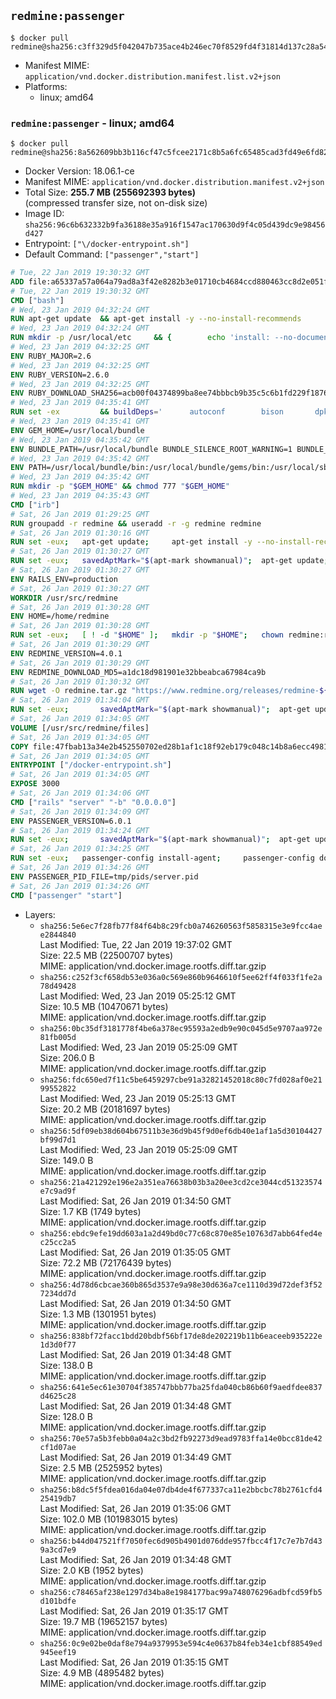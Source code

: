 ## `redmine:passenger`

```console
$ docker pull redmine@sha256:c3ff329d5f042047b735ace4b246ec70f8529fd4f31814d137c28a54d981b6ba
```

-	Manifest MIME: `application/vnd.docker.distribution.manifest.list.v2+json`
-	Platforms:
	-	linux; amd64

### `redmine:passenger` - linux; amd64

```console
$ docker pull redmine@sha256:8a562609bb3b116cf47c5fcee2171c8b5a6fc65485cad3fd49e6fd8212141af9
```

-	Docker Version: 18.06.1-ce
-	Manifest MIME: `application/vnd.docker.distribution.manifest.v2+json`
-	Total Size: **255.7 MB (255692393 bytes)**  
	(compressed transfer size, not on-disk size)
-	Image ID: `sha256:96c6b632332b9fa36188e35a916f1547ac170630d9f4c05d439dc9e98456d427`
-	Entrypoint: `["\/docker-entrypoint.sh"]`
-	Default Command: `["passenger","start"]`

```dockerfile
# Tue, 22 Jan 2019 19:30:32 GMT
ADD file:a65337a57a064a79ad8a3f42e8282b3e01710cb4684ccd880463cc8d2e051fa5 in / 
# Tue, 22 Jan 2019 19:30:32 GMT
CMD ["bash"]
# Wed, 23 Jan 2019 04:32:24 GMT
RUN apt-get update 	&& apt-get install -y --no-install-recommends 		bzip2 		ca-certificates 		libffi-dev 		libgdbm3 		libssl-dev 		libyaml-dev 		procps 		zlib1g-dev 	&& rm -rf /var/lib/apt/lists/*
# Wed, 23 Jan 2019 04:32:24 GMT
RUN mkdir -p /usr/local/etc 	&& { 		echo 'install: --no-document'; 		echo 'update: --no-document'; 	} >> /usr/local/etc/gemrc
# Wed, 23 Jan 2019 04:32:25 GMT
ENV RUBY_MAJOR=2.6
# Wed, 23 Jan 2019 04:32:25 GMT
ENV RUBY_VERSION=2.6.0
# Wed, 23 Jan 2019 04:32:25 GMT
ENV RUBY_DOWNLOAD_SHA256=acb00f04374899ba8ee74bbbcb9b35c5c6b1fd229f1876554ee76f0f1710ff5f
# Wed, 23 Jan 2019 04:35:41 GMT
RUN set -ex 		&& buildDeps=' 		autoconf 		bison 		dpkg-dev 		gcc 		libbz2-dev 		libgdbm-dev 		libglib2.0-dev 		libncurses-dev 		libreadline-dev 		libxml2-dev 		libxslt-dev 		make 		ruby 		wget 		xz-utils 	' 	&& apt-get update 	&& apt-get install -y --no-install-recommends $buildDeps 	&& rm -rf /var/lib/apt/lists/* 		&& wget -O ruby.tar.xz "https://cache.ruby-lang.org/pub/ruby/${RUBY_MAJOR%-rc}/ruby-$RUBY_VERSION.tar.xz" 	&& echo "$RUBY_DOWNLOAD_SHA256 *ruby.tar.xz" | sha256sum -c - 		&& mkdir -p /usr/src/ruby 	&& tar -xJf ruby.tar.xz -C /usr/src/ruby --strip-components=1 	&& rm ruby.tar.xz 		&& cd /usr/src/ruby 		&& { 		echo '#define ENABLE_PATH_CHECK 0'; 		echo; 		cat file.c; 	} > file.c.new 	&& mv file.c.new file.c 		&& autoconf 	&& gnuArch="$(dpkg-architecture --query DEB_BUILD_GNU_TYPE)" 	&& ./configure 		--build="$gnuArch" 		--disable-install-doc 		--enable-shared 	&& make -j "$(nproc)" 	&& make install 		&& dpkg-query --show --showformat '${package}\n' 		| grep -P '^libreadline\d+$' 		| xargs apt-mark manual 	&& apt-get purge -y --auto-remove $buildDeps 	&& cd / 	&& rm -r /usr/src/ruby 	&& ruby --version && gem --version && bundle --version
# Wed, 23 Jan 2019 04:35:41 GMT
ENV GEM_HOME=/usr/local/bundle
# Wed, 23 Jan 2019 04:35:42 GMT
ENV BUNDLE_PATH=/usr/local/bundle BUNDLE_SILENCE_ROOT_WARNING=1 BUNDLE_APP_CONFIG=/usr/local/bundle
# Wed, 23 Jan 2019 04:35:42 GMT
ENV PATH=/usr/local/bundle/bin:/usr/local/bundle/gems/bin:/usr/local/sbin:/usr/local/bin:/usr/sbin:/usr/bin:/sbin:/bin
# Wed, 23 Jan 2019 04:35:42 GMT
RUN mkdir -p "$GEM_HOME" && chmod 777 "$GEM_HOME"
# Wed, 23 Jan 2019 04:35:43 GMT
CMD ["irb"]
# Sat, 26 Jan 2019 01:29:25 GMT
RUN groupadd -r redmine && useradd -r -g redmine redmine
# Sat, 26 Jan 2019 01:30:16 GMT
RUN set -eux; 	apt-get update; 	apt-get install -y --no-install-recommends 		ca-certificates 		wget 				bzr 		git 		mercurial 		openssh-client 		subversion 				gsfonts 		imagemagick 	; 	rm -rf /var/lib/apt/lists/*
# Sat, 26 Jan 2019 01:30:27 GMT
RUN set -eux; 	savedAptMark="$(apt-mark showmanual)"; 	apt-get update; 	apt-get install -y --no-install-recommends 		dirmngr 		gnupg 	; 	rm -rf /var/lib/apt/lists/*; 		dpkgArch="$(dpkg --print-architecture | awk -F- '{ print $NF }')"; 		export GOSU_VERSION='1.11'; 	wget -O /usr/local/bin/gosu "https://github.com/tianon/gosu/releases/download/$GOSU_VERSION/gosu-$dpkgArch"; 	wget -O /usr/local/bin/gosu.asc "https://github.com/tianon/gosu/releases/download/$GOSU_VERSION/gosu-$dpkgArch.asc"; 	export GNUPGHOME="$(mktemp -d)"; 	gpg --batch --keyserver ha.pool.sks-keyservers.net --recv-keys B42F6819007F00F88E364FD4036A9C25BF357DD4; 	gpg --batch --verify /usr/local/bin/gosu.asc /usr/local/bin/gosu; 	gpgconf --kill all; 	rm -r "$GNUPGHOME" /usr/local/bin/gosu.asc; 	chmod +x /usr/local/bin/gosu; 	gosu nobody true; 		export TINI_VERSION='0.18.0'; 	wget -O /usr/local/bin/tini "https://github.com/krallin/tini/releases/download/v$TINI_VERSION/tini-$dpkgArch"; 	wget -O /usr/local/bin/tini.asc "https://github.com/krallin/tini/releases/download/v$TINI_VERSION/tini-$dpkgArch.asc"; 	export GNUPGHOME="$(mktemp -d)"; 	gpg --batch --keyserver ha.pool.sks-keyservers.net --recv-keys 6380DC428747F6C393FEACA59A84159D7001A4E5; 	gpg --batch --verify /usr/local/bin/tini.asc /usr/local/bin/tini; 	gpgconf --kill all; 	rm -r "$GNUPGHOME" /usr/local/bin/tini.asc; 	chmod +x /usr/local/bin/tini; 	tini -h; 		apt-mark auto '.*' > /dev/null; 	[ -z "$savedAptMark" ] || apt-mark manual $savedAptMark; 	apt-get purge -y --auto-remove -o APT::AutoRemove::RecommendsImportant=false
# Sat, 26 Jan 2019 01:30:27 GMT
ENV RAILS_ENV=production
# Sat, 26 Jan 2019 01:30:27 GMT
WORKDIR /usr/src/redmine
# Sat, 26 Jan 2019 01:30:28 GMT
ENV HOME=/home/redmine
# Sat, 26 Jan 2019 01:30:28 GMT
RUN set -eux; 	[ ! -d "$HOME" ]; 	mkdir -p "$HOME"; 	chown redmine:redmine "$HOME"; 	chmod 1777 "$HOME"
# Sat, 26 Jan 2019 01:30:29 GMT
ENV REDMINE_VERSION=4.0.1
# Sat, 26 Jan 2019 01:30:29 GMT
ENV REDMINE_DOWNLOAD_MD5=a1dc18d981901e32bbeabca67984ca9b
# Sat, 26 Jan 2019 01:30:32 GMT
RUN wget -O redmine.tar.gz "https://www.redmine.org/releases/redmine-${REDMINE_VERSION}.tar.gz" 	&& echo "$REDMINE_DOWNLOAD_MD5 redmine.tar.gz" | md5sum -c - 	&& tar -xvf redmine.tar.gz --strip-components=1 	&& rm redmine.tar.gz files/delete.me log/delete.me 	&& mkdir -p log public/plugin_assets sqlite tmp/pdf tmp/pids 	&& chown -R redmine:redmine ./ 	&& echo 'config.logger = Logger.new(STDOUT)' > config/additional_environment.rb 	&& chmod -R ugo=rwX config db sqlite 	&& find log tmp -type d -exec chmod 1777 '{}' +
# Sat, 26 Jan 2019 01:34:04 GMT
RUN set -eux; 		savedAptMark="$(apt-mark showmanual)"; 	apt-get update; 	apt-get install -y --no-install-recommends 		dpkg-dev 		gcc 		libmagickcore-dev 		libmagickwand-dev 		libmariadbclient-dev 		libpq-dev 		libsqlite3-dev 		make 		patch 				libssl1.0-dev 	; 	rm -rf /var/lib/apt/lists/*; 		wget -O freetds.tar.bz2 'http://www.freetds.org/files/stable/freetds-1.00.91.tar.bz2'; 	echo '8d71f9f29be0fe0637e443dd3807b3fd *freetds.tar.bz2' | md5sum -c -; 	mkdir freetds; 	tar -xf freetds.tar.bz2 -C freetds --strip-components=1; 	rm freetds.tar.bz2; 	( cd freetds && gnuArch="$(dpkg-architecture --query DEB_BUILD_GNU_TYPE)" && ./configure --build="$gnuArch" --enable-silent-rules && make -j "$(nproc)" && make -C src install && make -C include install ); 	rm -rf freetds; 	gosu redmine bundle config build.tiny_tds --enable-system-freetds; 		gosu redmine bundle install --without development test; 	for adapter in mysql2 postgresql sqlserver sqlite3; do 		echo "$RAILS_ENV:" > ./config/database.yml; 		echo "  adapter: $adapter" >> ./config/database.yml; 		gosu redmine bundle install --without development test; 		cp Gemfile.lock "Gemfile.lock.${adapter}"; 	done; 	rm ./config/database.yml; 	chmod -R ugo=rwX Gemfile.lock "$GEM_HOME"; 	rm -rf ~redmine/.bundle; 		apt-mark auto '.*' > /dev/null; 	[ -z "$savedAptMark" ] || apt-mark manual $savedAptMark; 	find /usr/local -type f -executable -exec ldd '{}' ';' 		| awk '/=>/ { print $(NF-1) }' 		| sort -u 		| grep -v '^/usr/local/' 		| xargs -r dpkg-query --search 		| cut -d: -f1 		| sort -u 		| xargs -r apt-mark manual 	; 	apt-get purge -y --auto-remove -o APT::AutoRemove::RecommendsImportant=false
# Sat, 26 Jan 2019 01:34:05 GMT
VOLUME [/usr/src/redmine/files]
# Sat, 26 Jan 2019 01:34:05 GMT
COPY file:47fbab13a34e2b452550702ed28b1af1c18f92eb179c048c14b8a6ecc498101d in / 
# Sat, 26 Jan 2019 01:34:05 GMT
ENTRYPOINT ["/docker-entrypoint.sh"]
# Sat, 26 Jan 2019 01:34:05 GMT
EXPOSE 3000
# Sat, 26 Jan 2019 01:34:06 GMT
CMD ["rails" "server" "-b" "0.0.0.0"]
# Sat, 26 Jan 2019 01:34:09 GMT
ENV PASSENGER_VERSION=6.0.1
# Sat, 26 Jan 2019 01:34:24 GMT
RUN set -eux; 		savedAptMark="$(apt-mark showmanual)"; 	apt-get update; 	apt-get install -y --no-install-recommends 		gcc 		make 	; 	rm -rf /var/lib/apt/lists/*; 		gem install passenger --version "$PASSENGER_VERSION"; 	passenger-config build-native-support; 	if [ -n "$(passenger-config build-native-support 2>&1)" ]; then cat /tmp/passenger_native_support-*.log; false; fi; 		apt-mark auto '.*' > /dev/null; 	[ -z "$savedAptMark" ] || apt-mark manual $savedAptMark; 	apt-get purge -y --auto-remove -o APT::AutoRemove::RecommendsImportant=false
# Sat, 26 Jan 2019 01:34:25 GMT
RUN set -eux; 	passenger-config install-agent; 	passenger-config download-nginx-engine
# Sat, 26 Jan 2019 01:34:26 GMT
ENV PASSENGER_PID_FILE=tmp/pids/server.pid
# Sat, 26 Jan 2019 01:34:26 GMT
CMD ["passenger" "start"]
```

-	Layers:
	-	`sha256:5e6ec7f28fb77f84f64b8c29fcb0a746260563f5858315e3e9fcc4aee2844840`  
		Last Modified: Tue, 22 Jan 2019 19:37:02 GMT  
		Size: 22.5 MB (22500707 bytes)  
		MIME: application/vnd.docker.image.rootfs.diff.tar.gzip
	-	`sha256:c252f3cf658db53e036a0c569e860b9646610f5ee62ff4f033f1fe2a78d49428`  
		Last Modified: Wed, 23 Jan 2019 05:25:12 GMT  
		Size: 10.5 MB (10470671 bytes)  
		MIME: application/vnd.docker.image.rootfs.diff.tar.gzip
	-	`sha256:0bc35df3181778f4be6a378ec95593a2edb9e90c045d5e9707aa972e81fb005d`  
		Last Modified: Wed, 23 Jan 2019 05:25:09 GMT  
		Size: 206.0 B  
		MIME: application/vnd.docker.image.rootfs.diff.tar.gzip
	-	`sha256:fdc650ed7f11c5be6459297cbe91a32821452018c80c7fd028af0e2199552822`  
		Last Modified: Wed, 23 Jan 2019 05:25:13 GMT  
		Size: 20.2 MB (20181697 bytes)  
		MIME: application/vnd.docker.image.rootfs.diff.tar.gzip
	-	`sha256:5df09eb38d604b67511b3e36d9b45f9d0ef6db40e1af1a5d30104427bf99d7d1`  
		Last Modified: Wed, 23 Jan 2019 05:25:09 GMT  
		Size: 149.0 B  
		MIME: application/vnd.docker.image.rootfs.diff.tar.gzip
	-	`sha256:21a421292e196e2a351ea76638b03b3a20ee3cd2ce3044cd51323574e7c9ad9f`  
		Last Modified: Sat, 26 Jan 2019 01:34:50 GMT  
		Size: 1.7 KB (1749 bytes)  
		MIME: application/vnd.docker.image.rootfs.diff.tar.gzip
	-	`sha256:ebdc9efe19dd603a1a2d49bd0c77c68c870e85e10763d7abb64fed4ec25cc2a5`  
		Last Modified: Sat, 26 Jan 2019 01:35:05 GMT  
		Size: 72.2 MB (72176439 bytes)  
		MIME: application/vnd.docker.image.rootfs.diff.tar.gzip
	-	`sha256:4d78d6cbcae360b865d3537e9a98e30d636a7ce1110d39d72def3f527234dd7d`  
		Last Modified: Sat, 26 Jan 2019 01:34:50 GMT  
		Size: 1.3 MB (1301951 bytes)  
		MIME: application/vnd.docker.image.rootfs.diff.tar.gzip
	-	`sha256:838bf72facc1bdd20bdbf56bf17de8de202219b11b6eaceeb935222e1d3d0f77`  
		Last Modified: Sat, 26 Jan 2019 01:34:48 GMT  
		Size: 138.0 B  
		MIME: application/vnd.docker.image.rootfs.diff.tar.gzip
	-	`sha256:641e5ec61e30704f385747bbb77ba25fda040cb86b60f9aedfdee837d4625c28`  
		Last Modified: Sat, 26 Jan 2019 01:34:48 GMT  
		Size: 128.0 B  
		MIME: application/vnd.docker.image.rootfs.diff.tar.gzip
	-	`sha256:70e57a5b3febb0a04a2c3bd2fb92273d9ead9783ffa14e0bcc81de42cf1d07ae`  
		Last Modified: Sat, 26 Jan 2019 01:34:49 GMT  
		Size: 2.5 MB (2525952 bytes)  
		MIME: application/vnd.docker.image.rootfs.diff.tar.gzip
	-	`sha256:b8dc5f5fdea016da04e07db4de4f677337ca11e2bbcbc78b2761cfd425419db7`  
		Last Modified: Sat, 26 Jan 2019 01:35:06 GMT  
		Size: 102.0 MB (101983015 bytes)  
		MIME: application/vnd.docker.image.rootfs.diff.tar.gzip
	-	`sha256:b44d047521ff7050fec6d905b4901d076dde957fbcc4f17c7e7b7d439a3cd7e9`  
		Last Modified: Sat, 26 Jan 2019 01:34:48 GMT  
		Size: 2.0 KB (1952 bytes)  
		MIME: application/vnd.docker.image.rootfs.diff.tar.gzip
	-	`sha256:c78465af238e1297d34ba8e1984177bac99a748076296adbfcd59fb5d101bdfe`  
		Last Modified: Sat, 26 Jan 2019 01:35:17 GMT  
		Size: 19.7 MB (19652157 bytes)  
		MIME: application/vnd.docker.image.rootfs.diff.tar.gzip
	-	`sha256:0c9e02be0daf8e794a9379953e594c4e0637b84feb34e1cbf88549ed945eef19`  
		Last Modified: Sat, 26 Jan 2019 01:35:15 GMT  
		Size: 4.9 MB (4895482 bytes)  
		MIME: application/vnd.docker.image.rootfs.diff.tar.gzip
